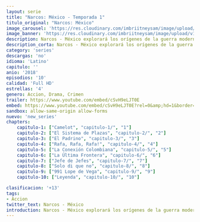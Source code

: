 ```yaml
---
layout: serie
title: "Narcos: México - Temporada 1"
titulo_original: "Narcos: México"
image_carousel: 'https://res.cloudinary.com/imbriitneysam/image/upload/v1546288476/NARCOS-MEXICO-POSTER-min.jpg'
image_banner: 'https://res.cloudinary.com/imbriitneysam/image/upload/v1546288476/NARCOS-MEXICO-BANNER-min.jpg'
description: Narcos - México explorará los orígenes de la guerra moderna contra las drogas remontándose a un tiempo en que el mundo del tráfico mexicano era una confederación desorganizada de cultivadores y comerciantes independientes. La serie trazará el surgimiento del Cártel de Guadalajara en la década de 1980 cuando Félix Gallardo (Diego Luna) toma el timón, unificando a los traficantes para construir un imperio. Cuando el agente de la DEA Kiki Camarena (Michael Peña) traslada a su esposa e hijo desde California a Guadalajara para para asumir un nuevo nombramiento, rápidamente se da cuenta de que su tarea será más desafiante de lo que jamás podría haber imaginado. A medida que Kiki obtiene inteligencia sobre Félix y se enreda más en su misión, se desarrolla una trágica cadena de eventos que afecta el tráfico de drogas y la guerra en su contra en los años venideros
description_corta: Narcos - México explorará los orígenes de la guerra moderna contra las drogas remontándose a un tiempo en que el mundo del tráfico mexicano era una confederación desorganizada de cultivadores y comerciantes independientes. La serie trazará el..
category: 'series'
descargas: 'no'
idioma: 'Latino'
capitulo: ''
anio: '2018'
episodios: '10'
calidad: 'Full HD'
estrellas: '4'
genero: Accion, Drama, Crimen
trailer: https://www.youtube.com/embed/cSvH9eLJT0E
embed: https://www.youtube.com/embed/cSvH9eLJT0E?rel=0&amp;hd=1&border=0&wmode=opaque&enablejsapi=1&modestbranding=1&controls=1&showinfo=1
sandbox: allow-same-origin allow-forms 
nuevo: 'new_series'
chapters:
    capitulo-1: ["Camelot", "capitulo-1/", "1"]
    capitulo-2: ["El Sistema de Plazas", "capitulo-2/", "2"]
    capitulo-3: ["El Padrino", "capitulo-3/", "3"]
    capitulo-4: ["Rafa, Rafa, Rafa!", "capitulo-4/", "4"]
    capitulo-5: ["La Conexión Colombiana", "capitulo-5/", "5"]
    capitulo-6: ["La Última Frontera", "capitulo-6/", "6"]
    capitulo-7: ["Jefe de Jefes", "capitulo-7/", "7"]
    capitulo-8: ["Solo di que no", "capitulo-8/", "8"]
    capitulo-9: ["991 Lope de Vega", "capitulo-9/", "9"]
    capitulo-10: ["Leyenda", "capitulo-10/", "10"]

clasificacion: '+13'
tags:
- Accion
twitter_text: Narcos - México
introduction: Narcos - México explorará los orígenes de la guerra moderna contra las drogas remontándose a un tiempo en que el mundo del tráfico mexicano era una confederación desorganizada de cultivadores y comerciantes independientes. La serie trazará el...
---
```












